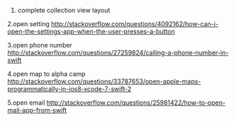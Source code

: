 1. complete collection view layout

2.open setting http://stackoverflow.com/questions/4092162/how-can-i-open-the-settings-app-when-the-user-presses-a-button

3.open phone number http://stackoverflow.com/questions/27259824/calling-a-phone-number-in-swift

4.open map to alpha camp http://stackoverflow.com/questions/33787653/open-apple-maps-programmatically-in-ios8-xcode-7-swift-2

5.open email http://stackoverflow.com/questions/25981422/how-to-open-mail-app-from-swift

